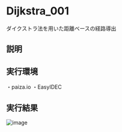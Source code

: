 # Dijkstra_001
ダイクストラ法を用いた距離ベースの経路導出
## 説明

## 実行環境
・paiza.io
・EasyIDEC
## 実行結果
![image](https://user-images.githubusercontent.com/96644118/190981656-e265c1de-76e6-40df-af37-732d04ce70ff.png)
